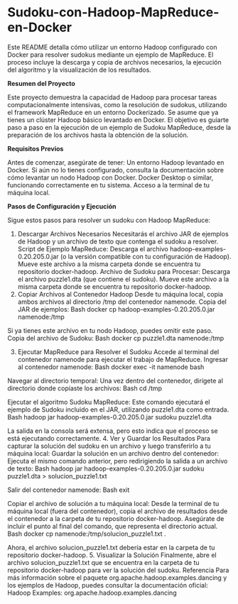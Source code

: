 # **Sudoku-con-Hadoop-MapReduce-en-Docker**


Este README detalla cómo utilizar un entorno Hadoop configurado con Docker para resolver sudokus mediante un ejemplo de MapReduce. El proceso incluye la descarga y copia de archivos necesarios, la ejecución del algoritmo y la visualización de los resultados.

**Resumen del Proyecto**

Este proyecto demuestra la capacidad de Hadoop para procesar tareas computacionalmente intensivas, como la resolución de sudokus, utilizando el framework MapReduce en un entorno Dockerizado. Se asume que ya tienes un clúster Hadoop básico levantado en Docker. El objetivo es guiarte paso a paso en la ejecución de un ejemplo de Sudoku MapReduce, desde la preparación de los archivos hasta la obtención de la solución.

**Requisitos Previos**

Antes de comenzar, asegúrate de tener:
Un entorno Hadoop levantado en Docker. Si aún no lo tienes configurado, consulta la documentación sobre cómo levantar un nodo Hadoop con Docker.
Docker Desktop o similar, funcionando correctamente en tu sistema.
Acceso a la terminal de tu máquina local.

**Pasos de Configuración y Ejecución**

Sigue estos pasos para resolver un sudoku con Hadoop MapReduce:
1. Descargar Archivos Necesarios
Necesitarás el archivo JAR de ejemplos de Hadoop y un archivo de texto que contenga el sudoku a resolver.
Script de Ejemplo MapReduce:
Descarga el archivo hadoop-examples-0.20.205.0.jar (o la versión compatible con tu configuración de Hadoop).
Mueve este archivo a la misma carpeta donde se encuentra tu repositorio docker-hadoop.
Archivo de Sudoku para Procesar:
Descarga el archivo puzzle1.dta (que contiene el sudoku).
Mueve este archivo a la misma carpeta donde se encuentra tu repositorio docker-hadoop.
2. Copiar Archivos al Contenedor Hadoop
Desde tu máquina local, copia ambos archivos al directorio /tmp del contenedor namenode.
Copia del JAR de ejemplos:
Bash
docker cp hadoop-examples-0.20.205.0.jar namenode:/tmp

Si ya tienes este archivo en tu nodo Hadoop, puedes omitir este paso.
Copia del archivo de Sudoku:
Bash
docker cp puzzle1.dta namenode:/tmp


3. Ejecutar MapReduce para Resolver el Sudoku
Accede al terminal del contenedor namenode para ejecutar el trabajo de MapReduce.
Ingresar al contenedor namenode:
Bash
docker exec -it namenode bash


Navegar al directorio temporal:
Una vez dentro del contenedor, dirígete al directorio donde copiaste los archivos:
Bash
cd /tmp


Ejecutar el algoritmo Sudoku MapReduce:
Este comando ejecutará el ejemplo de Sudoku incluido en el JAR, utilizando puzzle1.dta como entrada.
Bash
hadoop jar hadoop-examples-0.20.205.0.jar sudoku puzzle1.dta

La salida en la consola será extensa, pero esto indica que el proceso se está ejecutando correctamente.
4. Ver y Guardar los Resultados
Para capturar la solución del sudoku en un archivo y luego transferirlo a tu máquina local:
Guardar la solución en un archivo dentro del contenedor:
Ejecuta el mismo comando anterior, pero redirigiendo la salida a un archivo de texto:
Bash
hadoop jar hadoop-examples-0.20.205.0.jar sudoku puzzle1.dta > solucion_puzzle1.txt


Salir del contenedor namenode:
Bash
exit


Copiar el archivo de solución a tu máquina local:
Desde la terminal de tu máquina local (fuera del contenedor), copia el archivo de resultados desde el contenedor a la carpeta de tu repositorio docker-hadoop. Asegúrate de incluir el punto al final del comando, que representa el directorio actual.
Bash
docker cp namenode:/tmp/solucion_puzzle1.txt .

Ahora, el archivo solucion_puzzle1.txt debería estar en la carpeta de tu repositorio docker-hadoop.
5. Visualizar la Solución
Finalmente, abre el archivo solucion_puzzle1.txt que se encuentra en la carpeta de tu repositorio docker-hadoop para ver la solución del sudoku.
Referencia
Para más información sobre el paquete org.apache.hadoop.examples.dancing y los ejemplos de Hadoop, puedes consultar la documentación oficial:
Hadoop Examples: org.apache.hadoop.examples.dancing


